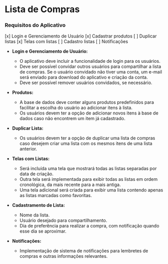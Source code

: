 # Lista de Compras
### Requisitos do Aplicativo

[x] Login e Gerenciamento de Usuário
[x] Cadastrar produtos
[ ] Duplicar listas
[x] Telas com listas
[ ] Cadastro listas
[ ] Notificações



* **Login e Gerenciamento de Usuário:**
    * O aplicativo deve incluir a funcionalidade de login para os usuários.
    * Deve ser possível convidar outros usuários para compartilhar a lista de compras. Se o usuário convidado não tiver uma conta, um e-mail será enviado para download do aplicativo e criação da conta.
    * Deve ser possível remover usuários convidados, se necessário.

* **Produtos:**
    * A base de dados deve conter alguns produtos predefinidos para facilitar a escolha do usuário ao adicionar itens à lista.
    * Os usuários devem ter a opção de adicionar novos itens à base de dados caso não encontrem um item já cadastrado.

* **Duplicar Lista:**
    * Os usuários devem ter a opção de duplicar uma lista de compras caso desejem criar uma lista com os mesmos itens de uma lista anterior.

* **Telas com Listas:**
    * Será incluída uma tela que mostrará todas as listas separadas por data de criação.
    * Outra tela será implementada para exibir todas as listas em ordem cronológica, da mais recente para a mais antiga.
    * Uma tela adicional será criada para exibir uma lista contendo apenas as listas marcadas como favoritas.

* **Cadastramento de Lista:**
    - Nome da lista.
    - Usuário desejado para compartilhamento.
    - Dia de preferência para realizar a compra, com notificação quando esse dia se aproximar.

* **Notificações:**
    * Implementação de sistema de notificações para lembretes de compras e outras informações relevantes.
